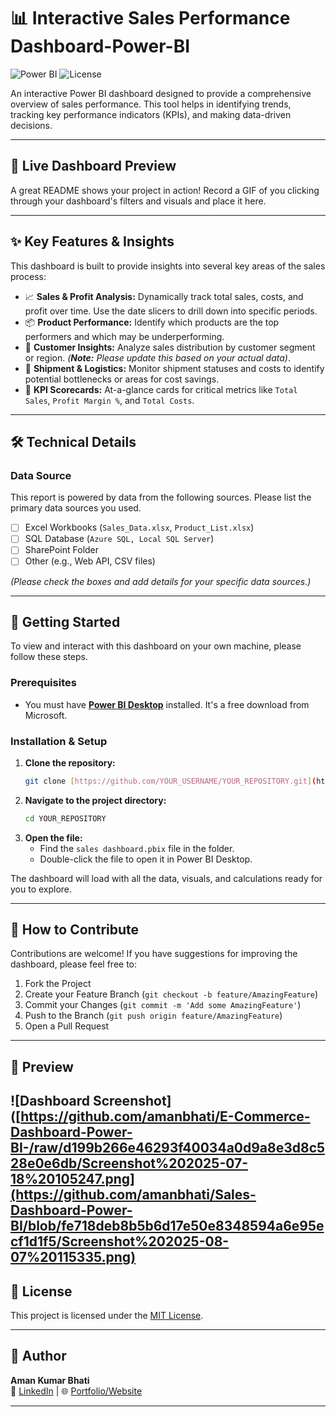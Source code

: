 # 📊 Interactive Sales Performance Dashboard-Power-BI

![Power BI](https://img.shields.io/badge/Power%20BI-F2C811?style=for-the-badge&logo=powerbi&logoColor=black)
![License](https://img.shields.io/badge/license-MIT-green?style=for-the-badge)

An interactive Power BI dashboard designed to provide a comprehensive overview of sales performance. This tool helps in identifying trends, tracking key performance indicators (KPIs), and making data-driven decisions.

---

## 🚀 Live Dashboard Preview

A great README shows your project in action! Record a GIF of you clicking through your dashboard's filters and visuals and place it here.

---

## ✨ Key Features & Insights

This dashboard is built to provide insights into several key areas of the sales process:

-   📈 **Sales & Profit Analysis:** Dynamically track total sales, costs, and profit over time. Use the date slicers to drill down into specific periods.
-   📦 **Product Performance:** Identify which products are the top performers and which may be underperforming.
-   👥 **Customer Insights:** Analyze sales distribution by customer segment or region. *(**Note:** Please update this based on your actual data)*.
-   🚚 **Shipment & Logistics:** Monitor shipment statuses and costs to identify potential bottlenecks or areas for cost savings.
-   🎯 **KPI Scorecards:** At-a-glance cards for critical metrics like `Total Sales`, `Profit Margin %`, and `Total Costs`.

---

## 🛠️ Technical Details

### Data Source

This report is powered by data from the following sources. Please list the primary data sources you used.

-   [ ] Excel Workbooks (`Sales_Data.xlsx`, `Product_List.xlsx`)
-   [ ] SQL Database (`Azure SQL, Local SQL Server`)
-   [ ] SharePoint Folder
-   [ ] Other (e.g., Web API, CSV files)

*(Please check the boxes and add details for your specific data sources.)*

---

## 🚀 Getting Started

To view and interact with this dashboard on your own machine, please follow these steps.

### Prerequisites

-   You must have **[Power BI Desktop](https://powerbi.microsoft.com/en-us/desktop/)** installed. It's a free download from Microsoft.

### Installation & Setup

1.  **Clone the repository:**
    ```sh
    git clone [https://github.com/YOUR_USERNAME/YOUR_REPOSITORY.git](https://github.com/YOUR_USERNAME/YOUR_REPOSITORY.git)
    ```
2.  **Navigate to the project directory:**
    ```sh
    cd YOUR_REPOSITORY
    ```
3.  **Open the file:**
    -   Find the `sales dashboard.pbix` file in the folder.
    -   Double-click the file to open it in Power BI Desktop.

The dashboard will load with all the data, visuals, and calculations ready for you to explore.

---

## 🤝 How to Contribute

Contributions are welcome! If you have suggestions for improving the dashboard, please feel free to:

1.  Fork the Project
2.  Create your Feature Branch (`git checkout -b feature/AmazingFeature`)
3.  Commit your Changes (`git commit -m 'Add some AmazingFeature'`)
4.  Push to the Branch (`git push origin feature/AmazingFeature`)
5.  Open a Pull Request

---

## 📸 Preview

![Dashboard Screenshot]([https://github.com/amanbhati/E-Commerce-Dashboard-Power-BI-/raw/d199b266e46293f40034a0d9a8e3d8c528e0e6db/Screenshot%202025-07-18%20105247.png](https://github.com/amanbhati/Sales-Dashboard-Power-BI/blob/fe718deb8b5b6d17e50e8348594a6e95ecf1d1f5/Screenshot%202025-08-07%20115335.png)
---

## 📃 License

This project is licensed under the [MIT License](LICENSE).

---

## 🙌 Author

**Aman Kumar Bhati**  
📧 [LinkedIn](https://www.linkedin.com/in/your-profile) | 🌐 [Portfolio/Website](https://your-portfolio.com)

---
